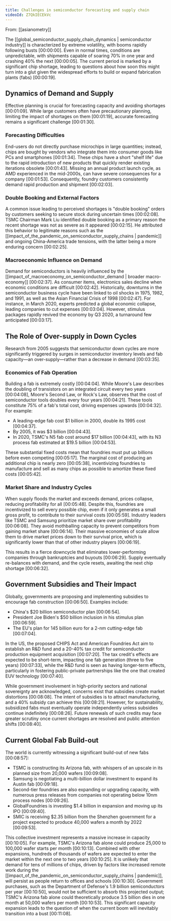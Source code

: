 ```yaml
---
title: Challenges in semiconductor forecasting and supply chain
videoId: Z7QkIECEkVc
---
```


From: [[asianometry]] <br/> 

The [[global_semiconductor_supply_chain_dynamics | semiconductor industry]] is characterized by extreme volatility, with booms rapidly following busts <a class="yt-timestamp" data-t="00:00:00">[00:00:00]</a>. Even in normal times, conditions are unpredictable, with shipments capable of soaring 70% in one year and crashing 40% the next <a class="yt-timestamp" data-t="00:00:05">[00:00:05]</a>. The current period is marked by a significant chip shortage, leading to questions about how soon this might turn into a glut given the widespread efforts to build or expand fabrication plants (fabs) <a class="yt-timestamp" data-t="00:00:19">[00:00:19]</a>.

## Dynamics of Demand and Supply

Effective planning is crucial for forecasting capacity and avoiding shortages <a class="yt-timestamp" data-t="00:01:09">[00:01:09]</a>. While large customers often have precautionary planning, limiting the impact of shortages on them <a class="yt-timestamp" data-t="00:01:19">[00:01:19]</a>, accurate forecasting remains a significant challenge <a class="yt-timestamp" data-t="00:01:30">[00:01:30]</a>.

### Forecasting Difficulties

End-users do not directly purchase microchips in large quantities; instead, chips are bought by vendors who integrate them into consumer goods like PCs and smartphones <a class="yt-timestamp" data-t="00:01:34">[00:01:34]</a>. These chips have a short "shelf life" due to the rapid introduction of new products that quickly render existing iterations obsolete <a class="yt-timestamp" data-t="00:01:43">[00:01:43]</a>. Missing an annual product launch cycle, as AMD experienced in the mid-2000s, can have severe consequences for a company <a class="yt-timestamp" data-t="00:01:53">[00:01:53]</a>. Consequently, foundry customers consistently demand rapid production and shipment <a class="yt-timestamp" data-t="00:02:03">[00:02:03]</a>.

### Double Booking and External Factors

A common issue leading to perceived shortages is "double booking" orders by customers seeking to secure stock during uncertain times <a class="yt-timestamp" data-t="00:02:08">[00:02:08]</a>. TSMC Chairman Mark Liu identified double booking as a primary reason the recent shortage was not as severe as it appeared <a class="yt-timestamp" data-t="00:02:15">[00:02:15]</a>. He attributed this behavior to legitimate reasons such as the [[impact_of_the_pandemic_on_semiconductor_supply_chains | pandemic]] and ongoing China-America trade tensions, with the latter being a more enduring concern <a class="yt-timestamp" data-t="00:02:25">[00:02:25]</a>.

### Macroeconomic Influence on Demand

Demand for semiconductors is heavily influenced by the [[impact_of_macroeconomy_on_semiconductor_demand | broader macro-economy]] <a class="yt-timestamp" data-t="00:02:37">[00:02:37]</a>. As consumer items, electronics sales decline when economic conditions are difficult <a class="yt-timestamp" data-t="00:02:42">[00:02:42]</a>. Historically, downturns in the semiconductor business cycle have been linked to oil shocks in 1975, 1982, and 1991, as well as the Asian Financial Crisis of 1998 <a class="yt-timestamp" data-t="00:02:47">[00:02:47]</a>. For instance, in March 2020, experts predicted a global economic collapse, leading companies to cut expenses <a class="yt-timestamp" data-t="00:03:04">[00:03:04]</a>. However, stimulus packages rapidly revived the economy by Q3 2020, a turnaround few anticipated <a class="yt-timestamp" data-t="00:03:17">[00:03:17]</a>.

## The Role of Over-supply in Down Cycles

Research from 2005 suggests that semiconductor down cycles are more significantly triggered by surges in semiconductor inventory levels and fab capacity—an over-supply—rather than a decrease in demand <a class="yt-timestamp" data-t="00:03:35">[00:03:35]</a>.

### Economics of Fab Operation

Building a fab is extremely costly <a class="yt-timestamp" data-t="00:04:04">[00:04:04]</a>. While Moore's Law describes the doubling of transistors on an integrated circuit every two years <a class="yt-timestamp" data-t="00:04:08">[00:04:08]</a>, Moore's Second Law, or Rock's Law, observes that the cost of semiconductor tools doubles every four years <a class="yt-timestamp" data-t="00:04:21">[00:04:21]</a>. These tools constitute 75% of a fab's total cost, driving expenses upwards <a class="yt-timestamp" data-t="00:04:32">[00:04:32]</a>. For example:
*   A leading-edge fab cost $1 billion in 2000, double its 1995 cost <a class="yt-timestamp" data-t="00:04:37">[00:04:37]</a>.
*   By 2005, it was $3 billion <a class="yt-timestamp" data-t="00:04:43">[00:04:43]</a>.
*   In 2020, TSMC's N5 fab cost around $17 billion <a class="yt-timestamp" data-t="00:04:43">[00:04:43]</a>, with its N3 process fab estimated at $19.5 billion <a class="yt-timestamp" data-t="00:04:53">[00:04:53]</a>.

These substantial fixed costs mean that foundries must put up billions before even competing <a class="yt-timestamp" data-t="00:05:17">[00:05:17]</a>. The marginal cost of producing an additional chip is nearly zero <a class="yt-timestamp" data-t="00:05:38">[00:05:38]</a>, incentivizing foundries to manufacture and sell as many chips as possible to amortize these fixed costs <a class="yt-timestamp" data-t="00:05:42">[00:05:42]</a>.

### Market Share and Industry Cycles

When supply floods the market and exceeds demand, prices collapse, reducing profitability for all <a class="yt-timestamp" data-t="00:05:48">[00:05:48]</a>. Despite this, foundries are incentivized to sell every possible chip, even if it only generates a small gross profit, to contribute to their survival costs <a class="yt-timestamp" data-t="00:05:59">[00:05:59]</a>. Industry leaders like TSMC and Samsung prioritize market share over profitability <a class="yt-timestamp" data-t="00:06:08">[00:06:08]</a>. They avoid mothballing capacity to prevent competitors from gaining market share <a class="yt-timestamp" data-t="00:06:14">[00:06:14]</a>. Their massive economies of scale allow them to drive market prices down to their survival price, which is significantly lower than that of other industry players <a class="yt-timestamp" data-t="00:06:19">[00:06:19]</a>.

This results in a fierce downcycle that eliminates lower-performing companies through bankruptcies and buyouts <a class="yt-timestamp" data-t="00:06:29">[00:06:29]</a>. Supply eventually re-balances with demand, and the cycle resets, awaiting the next chip shortage <a class="yt-timestamp" data-t="00:06:32">[00:06:32]</a>.

## Government Subsidies and Their Impact

Globally, governments are proposing and implementing subsidies to encourage fab construction <a class="yt-timestamp" data-t="00:06:50">[00:06:50]</a>. Examples include:
*   China's $20 billion semiconductor plan <a class="yt-timestamp" data-t="00:06:54">[00:06:54]</a>.
*   President Joe Biden's $50 billion inclusion in his stimulus plan <a class="yt-timestamp" data-t="00:06:59">[00:06:59]</a>.
*   The EU's plan for 145 billion euro for a 2-nm cutting-edge fab <a class="yt-timestamp" data-t="00:07:04">[00:07:04]</a>.

In the US, the proposed CHIPS Act and American Foundries Act aim to establish an R&D fund and a 20-40% tax credit for semiconductor production equipment acquisition <a class="yt-timestamp" data-t="00:07:20">[00:07:20]</a>. The tax credit's effects are expected to be short-term, impacting one fab generation (three to five years) <a class="yt-timestamp" data-t="00:07:33">[00:07:33]</a>, while the R&D fund is seen as having longer-term effects, particularly in fostering public-private partnerships like the one that created EUV technology <a class="yt-timestamp" data-t="00:07:40">[00:07:40]</a>.

While government involvement in high-priority sectors and national sovereignty are acknowledged, concerns exist that subsidies create market distortions <a class="yt-timestamp" data-t="00:08:08">[00:08:08]</a>. The intent of subsidies is to attract manufacturing, and a 40% subsidy can achieve this <a class="yt-timestamp" data-t="00:08:21">[00:08:21]</a>. However, for sustainability, subsidized fabs must eventually operate independently unless subsidies continue indefinitely <a class="yt-timestamp" data-t="00:08:26">[00:08:26]</a>. Future renewals of such credits may face greater scrutiny once current shortages are resolved and public attention shifts <a class="yt-timestamp" data-t="00:08:40">[00:08:40]</a>.

## Current Global Fab Build-out

The world is currently witnessing a significant build-out of new fabs <a class="yt-timestamp" data-t="00:08:57">[00:08:57]</a>:
*   TSMC is constructing its Arizona fab, with whispers of an upscale in its planned size from 20,000 wafers <a class="yt-timestamp" data-t="00:09:08">[00:09:08]</a>.
*   Samsung is negotiating a multi-billion dollar investment to expand its Austin fab <a class="yt-timestamp" data-t="00:09:18">[00:09:18]</a>.
*   Second-tier foundries are also expanding or upgrading capacity, with numerous press releases from companies not operating below 10nm process nodes <a class="yt-timestamp" data-t="00:09:26">[00:09:26]</a>.
*   GlobalFoundries is investing $1.4 billion in expansion and moving up its IPO <a class="yt-timestamp" data-t="00:09:40">[00:09:40]</a>.
*   SMIC is receiving $2.35 billion from the Shenzhen government for a project expected to produce 40,000 wafers a month by 2022 <a class="yt-timestamp" data-t="00:09:53">[00:09:53]</a>.

This collective investment represents a massive increase in capacity <a class="yt-timestamp" data-t="00:10:05">[00:10:05]</a>. For example, TSMC's Arizona fab alone could produce 25,000 to 100,000 wafer starts per month <a class="yt-timestamp" data-t="00:10:13">[00:10:13]</a>. Combined with other expansions, hundreds of thousands of wafers are expected to enter the market within the next one to two years <a class="yt-timestamp" data-t="00:10:25">[00:10:25]</a>. It is unlikely that demand for tens of millions of chips, driven by factors like increased remote work during the [[impact_of_the_pandemic_on_semiconductor_supply_chains | pandemic]], will persist as people return to offices and schools <a class="yt-timestamp" data-t="00:10:30">[00:10:30]</a>. Government purchases, such as the Department of Defense's 1.9 billion semiconductors per year <a class="yt-timestamp" data-t="00:10:50">[00:10:50]</a>, would not be sufficient to absorb this projected output; TSMC's Arizona fab alone could theoretically produce 3.5 billion dies in one month at 50,000 wafers per month <a class="yt-timestamp" data-t="00:10:53">[00:10:53]</a>. This significant capacity expansion leads to the question of when the current boom will inevitably transition into a bust <a class="yt-timestamp" data-t="00:11:08">[00:11:08]</a>.